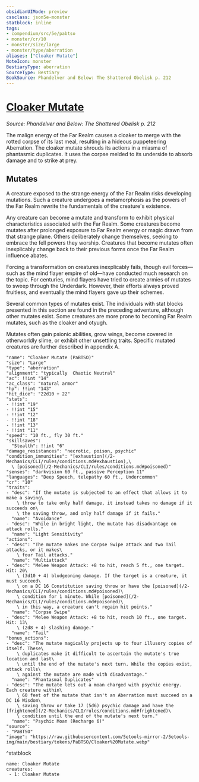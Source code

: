 ```yaml
---
obsidianUIMode: preview
cssclass: json5e-monster
statblock: inline
tags:
- compendium/src/5e/pabtso
- monster/cr/10
- monster/size/large
- monster/type/aberration
aliases: ["Cloaker Mutate"]
NoteIcon: monster
BestiaryType: aberration
SourceType: Bestiary
BookSource: Phandelver and Below: The Shattered Obelisk p. 212
---
```

# [Cloaker Mutate](2-Mechanics/CLI/bestiary/aberration/cloaker-mutate-pabtso.md)
*Source: Phandelver and Below: The Shattered Obelisk p. 212*  

The malign energy of the Far Realm causes a cloaker to merge with the rotted corpse of its last meal, resulting in a hideous puppeteering Aberration. The cloaker mutate shrouds its actions in a miasma of phantasmic duplicates. It uses the corpse melded to its underside to absorb damage and to strike at prey.

## Mutates

A creature exposed to the strange energy of the Far Realm risks developing mutations. Such a creature undergoes a metamorphosis as the powers of the Far Realm rewrite the fundamentals of the creature's existence.

Any creature can become a mutate and transform to exhibit physical characteristics associated with the Far Realm. Some creatures become mutates after prolonged exposure to Far Realm energy or magic drawn from that strange plane. Others deliberately change themselves, seeking to embrace the fell powers they worship. Creatures that become mutates often inexplicably change back to their previous forms once the Far Realm influence abates.

Forcing a transformation on creatures inexplicably fails, though evil forces—such as the mind flayer empire of old—have conducted much research on the topic. For centuries, mind flayers have tried to create armies of mutates to sweep through the Underdark. However, their efforts always proved fruitless, and eventually the mind flayers gave up their schemes.

Several common types of mutates exist. The individuals with stat blocks presented in this section are found in the preceding adventure, although other mutates exist. Some creatures are more prone to becoming Far Realm mutates, such as the cloaker and otyugh.

Mutates often gain psionic abilities, grow wings, become covered in otherworldly slime, or exhibit other unsettling traits. Specific mutated creatures are further described in appendix A.

```statblock
"name": "Cloaker Mutate (PaBTSO)"
"size": "Large"
"type": "aberration"
"alignment": "typically  Chaotic Neutral"
"ac": !!int "14"
"ac_class": "natural armor"
"hp": !!int "143"
"hit_dice": "22d10 + 22"
"stats":
- !!int "19"
- !!int "15"
- !!int "12"
- !!int "18"
- !!int "13"
- !!int "11"
"speed": "10 ft., fly 30 ft."
"skillsaves":
  "Stealth": !!int "6"
"damage_resistances": "necrotic, poison, psychic"
"condition_immunities": "[exhaustion](/2-Mechanics/CLI/rules/conditions.md#exhaustion),\
  \ [poisoned](/2-Mechanics/CLI/rules/conditions.md#poisoned)"
"senses": "darkvision 60 ft., passive Perception 11"
"languages": "Deep Speech, telepathy 60 ft., Undercommon"
"cr": "10"
"traits":
- "desc": "If the mutate is subjected to an effect that allows it to make a saving\
    \ throw to take only half damage, it instead takes no damage if it succeeds on\
    \ the saving throw, and only half damage if it fails."
  "name": "Avoidance"
- "desc": "While in bright light, the mutate has disadvantage on attack rolls."
  "name": "Light Sensitivity"
"actions":
- "desc": "The mutate makes one Corpse Swipe attack and two Tail attacks, or it makes\
    \ four Tail attacks."
  "name": "Multiattack"
- "desc": "Melee Weapon Attack: +8 to hit, reach 5 ft., one target. Hit: 20\
    \ (3d10 + 4) bludgeoning damage. If the target is a creature, it must succeed\
    \ on a DC 16 Constitution saving throw or have the [poisoned](/2-Mechanics/CLI/rules/conditions.md#poisoned)\
    \ condition for 1 minute. While [poisoned](/2-Mechanics/CLI/rules/conditions.md#poisoned)\
    \ in this way, a creature can't regain hit points."
  "name": "Corpse Swipe"
- "desc": "Melee Weapon Attack: +8 to hit, reach 10 ft., one target. Hit: 13\
    \ (2d8 + 4) slashing damage."
  "name": "Tail"
"bonus_actions":
- "desc": "The mutate magically projects up to four illusory copies of itself. These\
    \ duplicates make it difficult to ascertain the mutate's true location and last\
    \ until the end of the mutate's next turn. While the copies exist, attack rolls\
    \ against the mutate are made with disadvantage."
  "name": "Phantasmal Duplicates"
- "desc": "The mutate lets out a moan charged with psychic energy. Each creature within\
    \ 60 feet of the mutate that isn't an Aberration must succeed on a DC 16 Wisdom\
    \ saving throw or take 17 (5d6) psychic damage and have the [frightened](/2-Mechanics/CLI/rules/conditions.md#frightened)\
    \ condition until the end of the mutate's next turn."
  "name": "Psychic Moan (Recharge 6)"
"source":
- "PaBTSO"
"image": "https://raw.githubusercontent.com/5etools-mirror-2/5etools-img/main/bestiary/tokens/PaBTSO/Cloaker%20Mutate.webp"
```
^statblock

```encounter-table
name: Cloaker Mutate
creatures:
 - 1: Cloaker Mutate
```